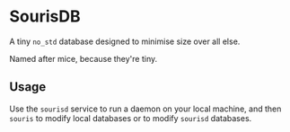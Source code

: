 # SourisDB

A tiny `no_std` database designed to minimise size over all else.

Named after mice, because they're tiny.

## Usage
Use the `sourisd` service to run a daemon on your local machine, and then `souris` to modify local databases or to modify `sourisd` databases.
